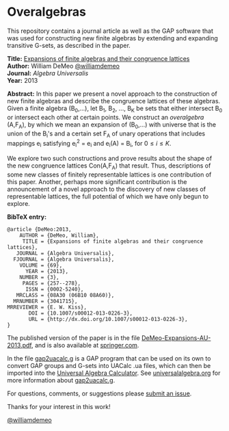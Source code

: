 Overalgebras
============

This repository contains a journal article as well as the GAP software that was
used for constructing new finite algebras by extending and expanding transitive
G-sets, as described in the paper.  

**Title:** [Expansions of finite algebras and their congruence lattices][]  
**Author:** William DeMeo [@williamdemeo](https://github.com/williamdemeo)  
**Journal:** *Algebra Universalis*  
**Year:** 2013  

**Abstract:** In this paper we present a novel approach to the construction of
new finite algebras and describe the congruence lattices of these
algebras. Given a finite algebra (B<sub>0</sub>,...), let
B<sub>1</sub>, B<sub>2</sub>, ..., B<sub>K</sub>
be sets that either intersect B<sub>0</sub> or intersect each other at certain
points. We construct an  *overalgebra* (A,F<sub>A</sub>), by which we mean an expansion
of (B<sub>0</sub>,...) with universe that is the union of the B<sub>i</sub>'s and 
a certain set F<sub>A</sub> of unary operations that includes mappings
e<sub>i</sub> satisfying e<sub>i</sub><sup>2</sup> = e<sub>i</sub> and
e<sub>i</sub>(A) = B<sub>i</sub>, for $0 \leq i \leq K$.

We explore two such constructions and prove results about the shape of
the new congruence lattices Con(A,F<sub>A</sub>) that result. Thus, descriptions of
some new classes of finitely representable lattices is one contribution of this
paper. Another, perhaps more significant contribution is the announcement of a
novel approach to the discovery of new classes of representable lattices, the
full potential of which we have only begun to explore.

**BibTeX entry:**

    @article {DeMeo:2013,
        AUTHOR = {DeMeo, William},
         TITLE = {Expansions of finite algebras and their congruence lattices},
       JOURNAL = {Algebra Universalis},
      FJOURNAL = {Algebra Universalis},
        VOLUME = {69},
          YEAR = {2013},
        NUMBER = {3},
         PAGES = {257--278},
          ISSN = {0002-5240},
       MRCLASS = {08A30 (06B10 08A60)},
      MRNUMBER = {3041715},
    MRREVIEWER = {E. W. Kiss},
           DOI = {10.1007/s00012-013-0226-3},
           URL = {http://dx.doi.org/10.1007/s00012-013-0226-3},
    }


The published version of the paper is in the file [DeMeo-Expansions-AU-2013.pdf][],
and is also available at [springer.com][]. 

In the file [gap2uacalc.g][] is a GAP program that can be used on its own to convert GAP groups and G-sets into UACalc .ua files,
which can then be imported into the [Universal Algebra Calculator](http://uacalc.org).
See [universalalgebra.org][] for more information about [gap2uacalc.g][].

For questions, comments, or suggestions please [submit an issue][].

Thanks for your interest in this work!

[@williamdemeo](https://github.com/williamdemeo)

[DeMeo-Expansions-AU-2013.pdf]: https://github.com/williamdemeo/Overalgebras/raw/master/DeMeo-Expansions-AU-2013.pdf
[springer.com]: http://link.springer.com
[Expansions of finite algebras and their congruence lattices]: https://github.com/williamdemeo/Overalgebras/raw/master/DeMeo-Expansions-AU-2013.pdf
[universalalgebra.org]: http://universalalgebra.wordpress.org/documentation/gap/gap-and-uacalc/ 
[gap2uacalc.g]: https://github.com/williamdemeo/Overalgebras/blob/master/gap2uacalc.g
[submit an issue]: https://github.com/williamdemeo/Overalgebras/issues
